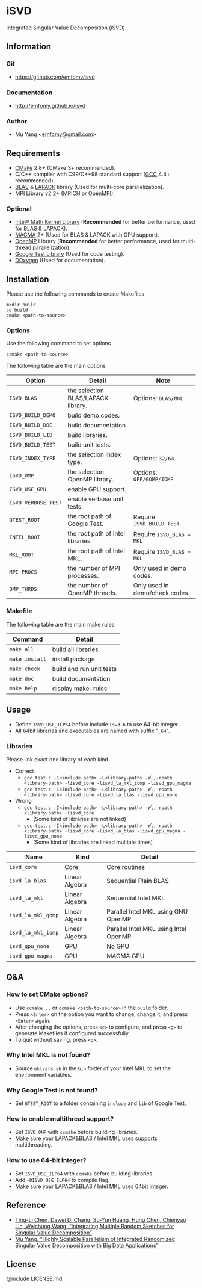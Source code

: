 # iSVD
Integrated Singular Value Decomposition (iSVD)

## Information

### Git
* https://github.com/emfomy/isvd

### Documentation
* http://emfomy.github.io/isvd

### Author
* Mu Yang <<emfomy@gmail.com>>

## Requirements
* [CMake](https://cmake.org) 2.8+ (CMake 3+ recommended).
* C/C++ compiler with C99/C++98 standard support ([GCC](https://gcc.gnu.org) 4.4+ recommended).
* [BLAS](http://www.netlib.org/blas) & [LAPACK](http://www.netlib.org/lapack) library (Used for multi-core parallelization).
* MPI Library v2.2+ ([MPICH](http://www.mpich.org) or [OpenMPI](https://www.open-mpi.org)).

### Optional
* [Intel&reg; Math Kernel Library](https://software.intel.com/en-us/intel-mkl) (**Recommended** for better performance, used for BLAS & LAPACK).
* [MAGMA](http://icl.cs.utk.edu/magma/) 2+ (Used for BLAS & LAPACK with GPU support).
* [OpenMP](http://openmp.org) Library (**Recommended** for better performance, used for multi-thread parallelization).
* [Google Test Library](https://github.com/google/googletest) (Used for code testing).
* [DOxygen](http://www.stack.nl/~dimitri/doxygen/) (Used for documentation).

## Installation

Please use the following commands to create Makefiles

```
mkdir build
cd build
cmake <path-to-source>
```

### Options

Use the following command to set options

```
ccmake <path-to-source>
```

The following table are the main options

| Option                 | Detail                             | Note                           |
|------------------------|------------------------------------|--------------------------------|
| `ISVD_BLAS`            | the selection BLAS/LAPACK library. | Options: `BLAS/MKL`            |
| `ISVD_BUILD_DEMO`      | build demo codes.                  |                                |
| `ISVD_BUILD_DOC`       | build documentation.               |                                |
| `ISVD_BUILD_LIB`       | build libraries.                   |                                |
| `ISVD_BUILD_TEST`      | build unit tests.                  |                                |
| `ISVD_INDEX_TYPE`      | the selection index type.          | Options: `32/64`               |
| `ISVD_OMP`             | the selection OpenMP library.      | Options: `OFF/GOMP/IOMP`       |
| `ISVD_USE_GPU`         | enable GPU support.                |                                |
| `ISVD_VERBOSE_TEST`    | enable verbose unit tests.         |                                |
| `GTEST_ROOT`           | the root path of Google Test.      | Require `ISVD_BUILD_TEST`      |
| `INTEL_ROOT`           | the root path of Intel libraries.  | Require `ISVD_BLAS = MKL`      |
| `MKL_ROOT`             | the root path of Intel MKL.        | Require `ISVD_BLAS = MKL`      |
| `MPI_PROCS`            | the number of MPI processes.       | Only used in demo codes.       |
| `OMP_THRDS`            | the number of OpenMP threads.      | Only used in demo/check codes. |

### Makefile

The following table are the main make rules

| Command        | Detail                         |
|----------------|--------------------------------|
| `make all`     | build all libraries            |
| `make install` | install package                |
| `make check`   | build and run unit tests       |
| `make doc`     | build documentation            |
| `make help`    | display make-rules             |

## Usage

* Define `ISVD_USE_ILP64` before include `isvd.h` to use 64-bit integer.
* All 64bit libraries and executables are named with suffix "`_64`".

### Libraries

Please link exact one library of each kind.

* Correct
  * `gcc test.c -I<include-path> -L<library-path> -Wl,-rpath <library-path> -lisvd_core -lisvd_la_mkl_iomp -lisvd_gpu_magma`
  * `gcc test.c -I<include-path> -L<library-path> -Wl,-rpath <library-path> -lisvd_core -lisvd_la_blas -lisvd_gpu_none`
* Wrong
  * `gcc test.c -I<include-path> -L<library-path> -Wl,-rpath <library-path> -lisvd_core`
    * (Some kind of libraries are not linked)
  * `gcc test.c -I<include-path> -L<library-path> -Wl,-rpath <library-path> -lisvd_core -lisvd_la_blas -lisvd_gpu_magma -lisvd_gpu_none`
    * (Some kind of libraries are linked multiple times)

| Name                   | Kind           | Detail                                 |
|------------------------|----------------|----------------------------------------|
| `isvd_core`            | Core           | Core routines                          |
| `isvd_la_blas`         | Linear Algebra | Sequential Plain BLAS                  |
| `isvd_la_mkl`          | Linear Algebra | Sequential Intel MKL                   |
| `isvd_la_mkl_gomp`     | Linear Algebra | Parallel Intel MKL using GNU OpenMP    |
| `isvd_la_mkl_iomp`     | Linear Algebra | Parallel Intel MKL using Intel OpenMP  |
| `isvd_gpu_none`        | GPU            | No GPU                                 |
| `isvd_gpu_magma`       | GPU            | MAGMA GPU                              |

## Q&amp;A

### How to set CMake options?

* Use `ccmake ..` or `ccmake <path-to-source>` in the `build` folder.
* Press `<Enter>` on the option you want to change, change it, and press `<Enter>` again.
* After changing the options, press `<c>` to configure, and press `<g>` to generate Makefiles if configured successfully.
* To quit without saving, press `<q>`.

### Why Intel MKL is not found?

* Source `mklvars.sh` in the `bin` folder of your Intel MKL to set the environment variables.

### Why Google Test is not found?

* Set `GTEST_ROOT` to a folder containing `include` and `lib` of Google Test.

### How to enable multithread support?

* Set `ISVD_OMP` with `ccmake` before building libraries.
* Make sure your LAPACK&amp;BLAS / Intel MKL uses supports multithreading.

### How to use 64-bit integer?

* Set `ISVD_USE_ILP64` with `ccmake` before building libraries.
* Add `-DISVD_USE_ILP64` to compile flag.
* Make sure your LAPACK&amp;BLAS / Intel MKL uses 64bit integer.

## Reference
* [Ting-Li Chen, Dawei D. Chang, Su-Yun Huang, Hung Chen, Chienyao Lin, Weichung Wang, “Integrating Multiple Random Sketches for Singular Value Decomposition”](https://arxiv.org/abs/1608.08285)
* [Mu Yang, “Highly Scalable Parallelism of Integrated Randomized Singular Value Decomposition with Big Data Applications”](http://doi.org/10.6342/NTU201702960)

## License
@include LICENSE.md
